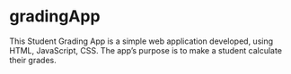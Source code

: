 # gradingApp

This Student Grading App is a simple web application developed, using HTML, JavaScript, CSS. The app’s purpose is to make a student calculate their grades.
